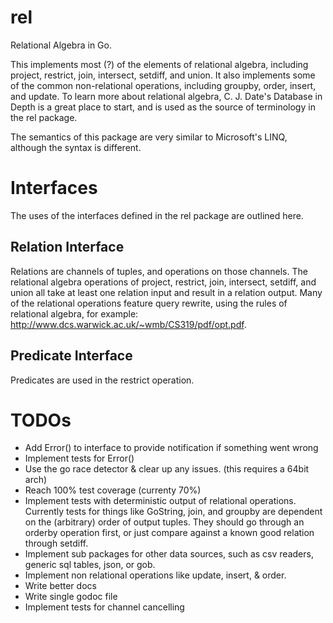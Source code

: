 rel
========

Relational Algebra in Go.

This implements most (?) of the elements of relational algebra, including project, restrict, join, intersect, setdiff, and union.  It also implements some of the common non-relational operations, including groupby, order, insert, and update.  To learn more about relational algebra, C. J. Date's Database in Depth is a great place to start, and is used as the source of terminology in the rel package.

The semantics of this package are very similar to Microsoft's LINQ, although the syntax is different.

Interfaces
==========
The uses of the interfaces defined in the rel package are outlined here.

Relation Interface
------------------

Relations are channels of tuples, and operations on those channels.  The relational algebra operations of project, restrict, join, intersect, setdiff, and union all take at least one relation input and result in a relation output.  Many of the relational operations
feature query rewrite, using the rules of relational algebra, for example: http://www.dcs.warwick.ac.uk/~wmb/CS319/pdf/opt.pdf.

Predicate Interface
-------------------
Predicates are used in the restrict operation.


TODOs
=====
+ Add Error() to interface to provide notification if something went wrong
+ Implement tests for Error()
+ Use the go race detector & clear up any issues.  (this requires a 64bit arch)
+ Reach 100% test coverage (currenty 70%)
+ Implement tests with deterministic output of relational operations.  Currently tests for things like GoString, join, and groupby are dependent on the (arbitrary) order of output tuples.  They should go through an orderby operation first, or just compare against a known good relation through setdiff.
+ Implement sub packages for other data sources, such as csv readers, generic sql tables, json, or gob.
+ Implement non relational operations like update, insert, & order.
+ Write better docs
+ Write single godoc file
+ Implement tests for channel cancelling
